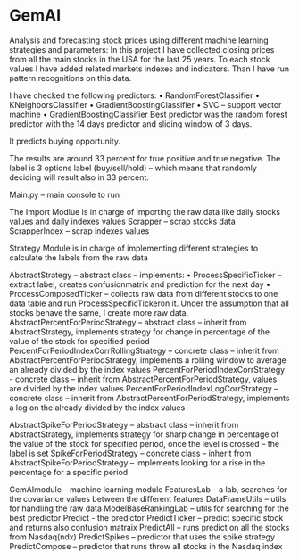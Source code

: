 # GemAI
Analysis and forecasting stock prices using different machine learning strategies and parameters:
In this project I have collected closing prices from all the main stocks in the USA for the last 25 years.
To each stock values I have added related markets indexes and indicators. Than I have run pattern recognitions on this data.

I have checked the following predictors:
•	RandomForestClassifier
•	KNeighborsClassifier 
•	GradientBoostingClassifier
•	SVC – support vector machine
•	GradientBoostingClassifier
Best predictor was the random forest predictor with the 14 days predictor and sliding window of 3 days.

It predicts buying opportunity.

The results are around 33 percent for true positive and true negative. The label is 3 options label (buy/sell/hold) – which means that randomly deciding will result also in 33 percent.


Main.py – main console to run

The Import Modlue is in charge of importing the raw data like daily stocks values and daily indexes values
Scrapper – scrap stocks data
ScrapperIndex – scrap indexes values

Strategy Module is in charge of implementing different strategies to calculate the labels from the raw data

AbstractStrategy – abstract class – implements:
•	ProcessSpecificTicker – extract label, creates confusionmatrix and prediction for the next day
•	ProcessComposedTicker – collects raw data from different stocks to one data table and run ProcessSpecificTickeron it. Under the assumption that all stocks behave the same, I create more raw data.
AbstractPercentForPeriodStrategy – abstract class – inherit from AbstractStrategy, implements strategy for change in percentage of the value of the stock for specified period
PercentForPeriodIndexCorrRollingStrategy – concrete class – inherit from AbstractPercentForPeriodStrategy, implements a rolling window to average an already divided by the index values
PercentForPeriodIndexCorrStrategy - concrete class – inherit from AbstractPercentForPeriodStrategy, values are divided by the index values
PercentForPeriodIndexLogCorrStrategy – concrete class – inherit from AbstractPercentForPeriodStrategy, implements a log on the already divided by the index values

AbstractSpikeForPeriodStrategy – abstract class – inherit from AbstractStrategy, implements strategy for sharp change in percentage of the value of the stock for specified period, once the level is crossed – the label is set
SpikeForPeriodStrategy – concrete class – inherit from AbstractSpikeForPeriodStrategy – implements looking for a rise in the percentage for a specific period 

GemAImodule – machine learning module
FeaturesLab – a lab, searches for the covariance values between the different features 
DataFrameUtils – utils for handling the raw data
ModelBaseRankingLab – utils for searching for the best predictor
Predict -  the predictor
	PredictTicker – predict specific stock and returns also confusion matraix
	PredictAll – runs predict on all the stocks from Nasdaq(ndx)
PredictSpikes – predictor that uses the spike strategy
PredictCompose – predictor that runs throw all stocks in the Nasdaq index

